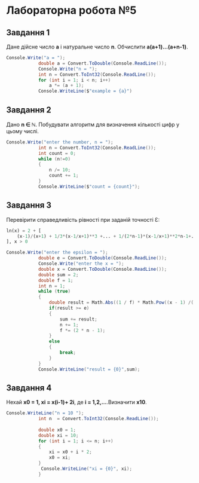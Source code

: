 # Лабораторна робота №5
## Завдання 1
Дане дійсне число __a__ і натуральне число __n__. Обчислити __a(a+1)...(a+n-1)__.
```cs
Console.Write("a = ");
            double a = Convert.ToDouble(Console.ReadLine());
            Console.Write("n = ");
            int n = Convert.ToInt32(Console.ReadLine());
            for (int i = 1; i < n; i++)
                a *= (a + 1);
            Console.WriteLine($"example = {a}")
```
## Завдання 2
Дано __n ∈ ℕ__. Побудувати алгоритм для визначення кількості цифр у цьому числі.
```cs
Console.Write("enter the number, n = ");
            int n = Convert.ToInt32(Console.ReadLine());
            int count = 0;
            while (n!=0)
            {
                n /= 10;
                count += 1;
            }
            Console.WriteLine($"count = {count}");
```
## Завдання 3
Перевірити справедливість рівності при заданій точності  Ɛ:
```py
ln(x) = 2 + [
    (x-1)/(x+1) + 1/3*(x-1/x+1)**3 +... + 1/(2*n-1)*(x-1/x+1)**2*n-1+..
], x > 0
```
```cs
Console.Write("enter the epsilon = ");
            double e = Convert.ToDouble(Console.ReadLine());
            Console.Write("enter the x = ");
            double x = Convert.ToDouble(Console.ReadLine());
            double sum = 2;
            double f = 1;
            int n = 1;
            while (true)
            {
                double result = Math.Abs((1 / f) * Math.Pow((x - 1) /( x + 1) ,(2 * n - 1)));
                if(result >= e)
                {
                    sum += result;
                    n += 1;
                    f *= (2 * n - 1);
                }
                else
                {
                    break;
                }
            }
            Console.WriteLine("result = {0}",sum);
```
## Завдання 4
Нехай __х0 = 1, хі = х(і-1)+ 2і__, де __і = 1,2,...__.Визначити __х10__.
```cs
Console.WriteLine("n = 10 ");
            int n  = Convert.ToInt32(Console.ReadLine());
            
            double x0 = 1;
            double xi = 10;
            for (int i = 1; i <= n; i++)
            { 
                xi = x0 + i * 2;
                x0 = xi;
            }
             Console.WriteLine("xi = {0}", xi);
            }
```
